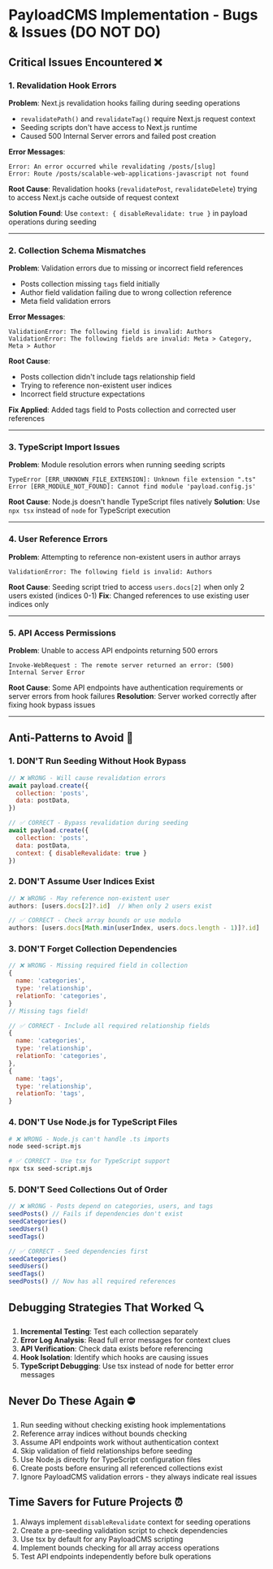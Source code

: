 # PayloadCMS Implementation - Bugs & Issues (DO NOT DO)

## Critical Issues Encountered ❌

### 1. Revalidation Hook Errors
**Problem**: Next.js revalidation hooks failing during seeding operations
- `revalidatePath()` and `revalidateTag()` require Next.js request context
- Seeding scripts don't have access to Next.js runtime
- Caused 500 Internal Server errors and failed post creation

**Error Messages**:
```
Error: An error occurred while revalidating /posts/[slug]
Error: Route /posts/scalable-web-applications-javascript not found
```

**Root Cause**: Revalidation hooks (`revalidatePost`, `revalidateDelete`) trying to access Next.js cache outside of request context

**Solution Found**: Use `context: { disableRevalidate: true }` in payload operations during seeding

---

### 2. Collection Schema Mismatches
**Problem**: Validation errors due to missing or incorrect field references
- Posts collection missing `tags` field initially
- Author field validation failing due to wrong collection reference
- Meta field validation errors

**Error Messages**:
```
ValidationError: The following field is invalid: Authors
ValidationError: The following fields are invalid: Meta > Category, Meta > Author
```

**Root Cause**: 
- Posts collection didn't include tags relationship field
- Trying to reference non-existent user indices
- Incorrect field structure expectations

**Fix Applied**: Added tags field to Posts collection and corrected user references

---

### 3. TypeScript Import Issues
**Problem**: Module resolution errors when running seeding scripts
```
TypeError [ERR_UNKNOWN_FILE_EXTENSION]: Unknown file extension ".ts"
Error [ERR_MODULE_NOT_FOUND]: Cannot find module 'payload.config.js'
```

**Root Cause**: Node.js doesn't handle TypeScript files natively
**Solution**: Use `npx tsx` instead of `node` for TypeScript execution

---

### 4. User Reference Errors
**Problem**: Attempting to reference non-existent users in author arrays
```
ValidationError: The following field is invalid: Authors
```

**Root Cause**: Seeding script tried to access `users.docs[2]` when only 2 users existed (indices 0-1)
**Fix**: Changed references to use existing user indices only

---

### 5. API Access Permissions
**Problem**: Unable to access API endpoints returning 500 errors
```
Invoke-WebRequest : The remote server returned an error: (500) Internal Server Error
```

**Root Cause**: Some API endpoints have authentication requirements or server errors from hook failures
**Resolution**: Server worked correctly after fixing hook bypass issues

---

## Anti-Patterns to Avoid 🚫

### 1. DON'T Run Seeding Without Hook Bypass
```javascript
// ❌ WRONG - Will cause revalidation errors
await payload.create({
  collection: 'posts',
  data: postData,
})

// ✅ CORRECT - Bypass revalidation during seeding
await payload.create({
  collection: 'posts',
  data: postData,
  context: { disableRevalidate: true }
})
```

### 2. DON'T Assume User Indices Exist
```javascript
// ❌ WRONG - May reference non-existent user
authors: [users.docs[2]?.id]  // When only 2 users exist

// ✅ CORRECT - Check array bounds or use modulo
authors: [users.docs[Math.min(userIndex, users.docs.length - 1)]?.id]
```

### 3. DON'T Forget Collection Dependencies
```javascript
// ❌ WRONG - Missing required field in collection
{
  name: 'categories',
  type: 'relationship',
  relationTo: 'categories',
}
// Missing tags field!

// ✅ CORRECT - Include all required relationship fields
{
  name: 'categories',
  type: 'relationship',
  relationTo: 'categories',
},
{
  name: 'tags',
  type: 'relationship', 
  relationTo: 'tags',
}
```

### 4. DON'T Use Node.js for TypeScript Files
```bash
# ❌ WRONG - Node.js can't handle .ts imports
node seed-script.mjs

# ✅ CORRECT - Use tsx for TypeScript support
npx tsx seed-script.mjs
```

### 5. DON'T Seed Collections Out of Order
```javascript
// ❌ WRONG - Posts depend on categories, users, and tags
seedPosts() // Fails if dependencies don't exist
seedCategories()
seedUsers()
seedTags()

// ✅ CORRECT - Seed dependencies first
seedCategories()
seedUsers() 
seedTags()
seedPosts() // Now has all required references
```

## Debugging Strategies That Worked 🔍

1. **Incremental Testing**: Test each collection separately
2. **Error Log Analysis**: Read full error messages for context clues
3. **API Verification**: Check data exists before referencing
4. **Hook Isolation**: Identify which hooks are causing issues
5. **TypeScript Debugging**: Use tsx instead of node for better error messages

## Never Do These Again ⛔

1. Run seeding without checking existing hook implementations
2. Reference array indices without bounds checking
3. Assume API endpoints work without authentication context
4. Skip validation of field relationships before seeding
5. Use Node.js directly for TypeScript configuration files
6. Create posts before ensuring all referenced collections exist
7. Ignore PayloadCMS validation errors - they always indicate real issues

## Time Savers for Future Projects ⏰

1. Always implement `disableRevalidate` context for seeding operations
2. Create a pre-seeding validation script to check dependencies
3. Use tsx by default for any PayloadCMS scripting
4. Implement bounds checking for all array access operations
5. Test API endpoints independently before bulk operations
